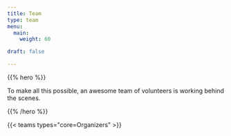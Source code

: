 ```yaml
---
title: Team
type: team
menu:
  main:
    weight: 60

draft: false

---
```


{{% hero %}}

To make all this possible, an awesome team of volunteers is working behind the scenes.

{{% /hero %}}

<!-- ... -->

{{< teams types="core=Organizers" >}}

<!-- ... -->

<!--
{{% partners categories="communautes,media" %}}
# Partners
{{% /partners %}}
-->
